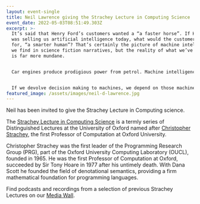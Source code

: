 ```yaml
---
layout: event-single
title: Neil Lawrence giving the Strachey Lecture in Computing Science
event_date: 2022-05-03T08:51:49.303Z
excerpt: >-
  It’s said that Henry Ford’s customers wanted a “a faster horse”. If Henry Ford
  was selling us artificial intelligence today, what would the customer call
  for, “a smarter human”? That’s certainly the picture of machine intelligence
  we find in science fiction narratives, but the reality of what we’ve developed
  is far more mundane.


  Car engines produce prodigious power from petrol. Machine intelligences deliver decisions derived from data. In both cases the scale of consumption enables a speed of operation that is far beyond the capabilities of their natural counterparts. Unfettered energy consumption has consequences in the form of climate change. Does unbridled data consumption also have consequences for us?


  If we devolve decision making to machines, we depend on those machines to accommodate our needs. If we don’t understand how those machines operate, we lose control over our destiny. Much of the debate around AI makes the mistake of seeing machine intelligence as a reflection of our intelligence. In this talk we argue that to control the machine we need to understand the machine, but to understand the machine we first need to understand ourselves.
featured_image: /assets/images/neil-d-lawrence.jpg
---
```

Neil has been invited to give the Strachey Lecture in Computing science. 

The [Strachey Lecture in Computing Science](https://www.cs.ox.ac.uk/seminars/strachey/) is a termly series of Distinguished Lectures at the University of Oxford named after [Christopher Strachey](http://en.wikipedia.org/wiki/Christopher_Strachey), the first Professor of Computation at Oxford University. 

Christopher Strachey was the first leader of the Programming Research Group (PRG), part of the Oxford University Computing Laboratory (OUCL), founded in 1965. He was the first Professor of Computation at Oxford, succeeded by Sir Tony Hoare in 1977 after his untimely death. With Dana Scott he founded the field of denotational semantics, providing a firm mathematical foundation for programming languages.

Find podcasts and recordings from a selection of previous Strachey Lectures on our [Media Wall](https://www.cs.ox.ac.uk/news-events/media-wall/#strachey).
